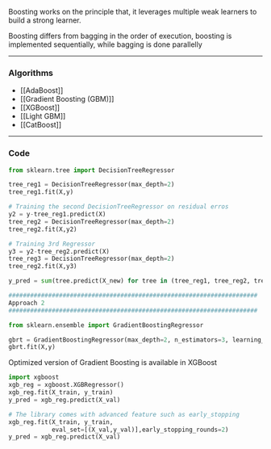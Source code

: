 Boosting works on the principle that, it leverages multiple weak learners to build a strong learner.

Boosting differs from bagging in the order of execution, boosting is implemented sequentially, while bagging is done parallelly

---
### Algorithms

- [[AdaBoost]]
- [[Gradient Boosting (GBM)]]
- [[XGBoost]]
- [[Light GBM]]
- [[CatBoost]]

---
### Code

```py
from sklearn.tree import DecisionTreeRegressor

tree_reg1 = DecisionTreeRegressor(max_depth=2)
tree_reg1.fit(X,y)

# Training the second DecisionTreeRegressor on residual erros
y2 = y-tree_reg1.predict(X)
tree_reg2 = DecisionTreeRegressor(max_depth=2)
tree_reg2.fit(X,y2)

# Training 3rd Regressor
y3 = y2-tree_reg2.predict(X)
tree_reg3 = DecisionTreeRegressor(max_depth=2)
tree_reg2.fit(X,y3)

y_pred = sum(tree.predict(X_new) for tree in (tree_reg1, tree_reg2, tree_reg3))

#####################################################################
Approach 2
#####################################################################

from sklearn.ensemble import GradientBoostingRegressor

gbrt = GradientBoostingRegressor(max_depth=2, n_estimators=3, learning_rate=1.0)
gbrt.fit(X,y)
```

Optimized version of Gradient Boosting is available in XGBoost

```py
import xgboost
xgb_reg = xgboost.XGBRegressor()
xgb_reg.fit(X_train, y_train)
y_pred = xgb_reg.predict(X_val)

# The library comes with advanced feature such as early_stopping
xgb_reg.fit(X_train, y_train,
			eval_set=[(X_val,y_val)],early_stopping_rounds=2)
y_pred = xgb_reg.predict(X_val)
```

